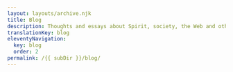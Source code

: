 ```yaml
---
layout: layouts/archive.njk
title: Blog
description: Thoughts and essays about Spirit, society, the Web and other media.
translationKey: blog
eleventyNavigation:
  key: blog
  order: 2
permalink: /{{ subDir }}/blog/
---
```

